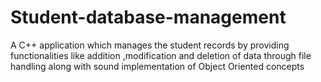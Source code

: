 # Student-database-management
A C++ application which manages the student records by providing functionalities like addition ,modification and deletion of data through file handling along with sound implementation of Object Oriented concepts

